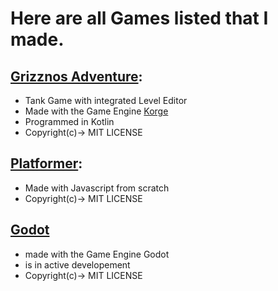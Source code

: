 # Here are all Games listed that I made.  
## [Grizznos Adventure](https://schneckedde.github.io/Grizznos-Adventure):
  - Tank Game with integrated Level Editor
  - Made with the Game Engine [Korge](https://github.com/korlibs)
  - Programmed in Kotlin
  - Copyright(c)-> MIT LICENSE


## [Platformer](https://schneckeddef.github.io/Platformer/):
  - Made with Javascript from scratch  
  - Copyright(c)-> MIT LICENSE
  
## [Godot](https://schneckeddef.github.io/Godot/)  
  - made with the Game Engine Godot
  - is in active developement
  - Copyright(c)-> MIT LICENSE

